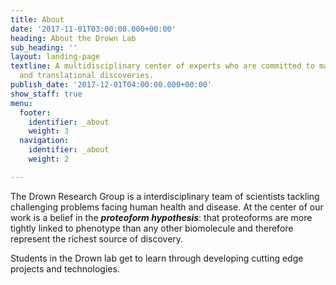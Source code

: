 ```yaml
---
title: About
date: '2017-11-01T03:00:00.000+00:00'
heading: About the Drown Lab
sub_heading: ''
layout: landing-page
textline: A multidisciplinary center of experts who are committed to making both basic
  and translational discoveries.
publish_date: '2017-12-01T04:00:00.000+00:00'
show_staff: true
menu:
  footer:
    identifier: _about
    weight: 3
  navigation:
    identifier: _about
    weight: 2

---
```

The Drown Research Group is a interdisciplinary team of scientists tackling challenging problems facing human health and disease. At the center of our work is a belief in the **_proteoform hypothesis_**: that proteoforms are more tightly linked to phenotype than any other biomolecule and therefore represent the richest source of discovery.

Students in the Drown lab get to learn through developing cutting edge projects and technologies.